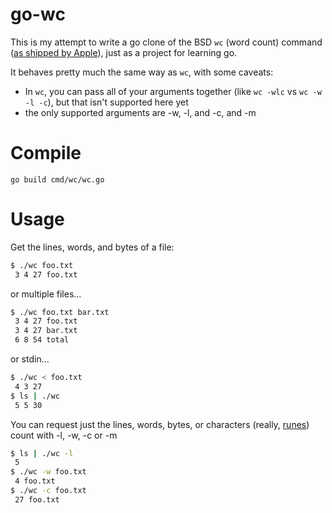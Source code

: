 # go-wc

This is my attempt to write a go clone of the BSD `wc` (word count) command ([as shipped by Apple](https://developer.apple.com/legacy/library/documentation/Darwin/Reference/ManPages/man1/wc.1.html)), just as a project for learning go.

It behaves pretty much the same way as `wc`, with some caveats:

- In `wc`, you can pass all of your arguments together (like `wc -wlc` vs `wc -w -l -c`), but that isn't supported here yet
- the only supported arguments are -w, -l, and -c, and -m

# Compile

`go build cmd/wc/wc.go`

# Usage


Get the lines, words, and bytes of a file:
```sh
$ ./wc foo.txt   
 3 4 27 foo.txt
```

or multiple files...
```sh
$ ./wc foo.txt bar.txt 
 3 4 27 foo.txt
 3 4 27 bar.txt
 6 8 54 total
```
or stdin...
```sh
$ ./wc < foo.txt       
 4 3 27 
$ ls | ./wc 
 5 5 30 
```
You can request just the lines, words, bytes, or characters (really, [runes](https://golang.org/pkg/builtin/#rune)) count with -l, -w, -c or -m

```sh
$ ls | ./wc -l
 5 
$ ./wc -w foo.txt   
 4 foo.txt
$ ./wc -c foo.txt
 27 foo.txt
```
